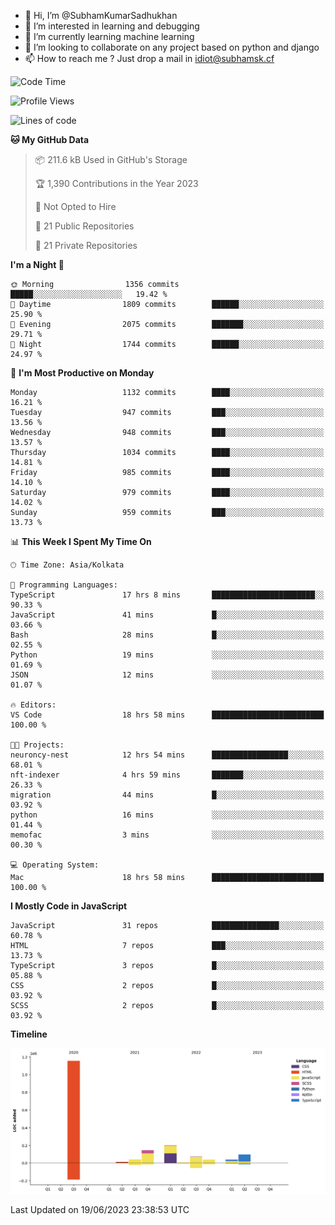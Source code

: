 - 👋 Hi, I’m @SubhamKumarSadhukhan
- 👀 I’m interested in learning and debugging
- 🌱 I’m currently learning machine learning
- 💞️ I’m looking to collaborate on any project based on python and django
- 📫 How to reach me ?
      Just drop a mail in idiot@subhamsk.cf

<!---
SubhamKumarSadhukhan/SubhamKumarSadhukhan is a ✨ special ✨ repository because its `README.md` (this file) appears on your GitHub profile.
You can click the Preview link to take a look at your changes.
--->


<!--START_SECTION:waka-->
![Code Time](http://img.shields.io/badge/Code%20Time-1%2C242%20hrs%2048%20mins-blue)

![Profile Views](http://img.shields.io/badge/Profile%20Views-11-blue)

![Lines of code](https://img.shields.io/badge/From%20Hello%20World%20I%27ve%20Written-1.8%20million%20lines%20of%20code-blue)

**🐱 My GitHub Data** 

> 📦 211.6 kB Used in GitHub's Storage 
 > 
> 🏆 1,390 Contributions in the Year 2023
 > 
> 🚫 Not Opted to Hire
 > 
> 📜 21 Public Repositories 
 > 
> 🔑 21 Private Repositories 
 > 
**I'm a Night 🦉** 

```text
🌞 Morning                1356 commits        █████░░░░░░░░░░░░░░░░░░░░   19.42 % 
🌆 Daytime                1809 commits        ██████░░░░░░░░░░░░░░░░░░░   25.90 % 
🌃 Evening                2075 commits        ███████░░░░░░░░░░░░░░░░░░   29.71 % 
🌙 Night                  1744 commits        ██████░░░░░░░░░░░░░░░░░░░   24.97 % 
```
📅 **I'm Most Productive on Monday** 

```text
Monday                   1132 commits        ████░░░░░░░░░░░░░░░░░░░░░   16.21 % 
Tuesday                  947 commits         ███░░░░░░░░░░░░░░░░░░░░░░   13.56 % 
Wednesday                948 commits         ███░░░░░░░░░░░░░░░░░░░░░░   13.57 % 
Thursday                 1034 commits        ████░░░░░░░░░░░░░░░░░░░░░   14.81 % 
Friday                   985 commits         ████░░░░░░░░░░░░░░░░░░░░░   14.10 % 
Saturday                 979 commits         ████░░░░░░░░░░░░░░░░░░░░░   14.02 % 
Sunday                   959 commits         ███░░░░░░░░░░░░░░░░░░░░░░   13.73 % 
```


📊 **This Week I Spent My Time On** 

```text
🕑︎ Time Zone: Asia/Kolkata

💬 Programming Languages: 
TypeScript               17 hrs 8 mins       ███████████████████████░░   90.33 % 
JavaScript               41 mins             █░░░░░░░░░░░░░░░░░░░░░░░░   03.66 % 
Bash                     28 mins             █░░░░░░░░░░░░░░░░░░░░░░░░   02.55 % 
Python                   19 mins             ░░░░░░░░░░░░░░░░░░░░░░░░░   01.69 % 
JSON                     12 mins             ░░░░░░░░░░░░░░░░░░░░░░░░░   01.07 % 

🔥 Editors: 
VS Code                  18 hrs 58 mins      █████████████████████████   100.00 % 

🐱‍💻 Projects: 
neuroncy-nest            12 hrs 54 mins      █████████████████░░░░░░░░   68.01 % 
nft-indexer              4 hrs 59 mins       ███████░░░░░░░░░░░░░░░░░░   26.33 % 
migration                44 mins             █░░░░░░░░░░░░░░░░░░░░░░░░   03.92 % 
python                   16 mins             ░░░░░░░░░░░░░░░░░░░░░░░░░   01.44 % 
memofac                  3 mins              ░░░░░░░░░░░░░░░░░░░░░░░░░   00.30 % 

💻 Operating System: 
Mac                      18 hrs 58 mins      █████████████████████████   100.00 % 
```

**I Mostly Code in JavaScript** 

```text
JavaScript               31 repos            ███████████████░░░░░░░░░░   60.78 % 
HTML                     7 repos             ███░░░░░░░░░░░░░░░░░░░░░░   13.73 % 
TypeScript               3 repos             █░░░░░░░░░░░░░░░░░░░░░░░░   05.88 % 
CSS                      2 repos             █░░░░░░░░░░░░░░░░░░░░░░░░   03.92 % 
SCSS                     2 repos             █░░░░░░░░░░░░░░░░░░░░░░░░   03.92 % 
```



**Timeline**

![Lines of Code chart](https://raw.githubusercontent.com/SubhamKumarSadhukhan/SubhamKumarSadhukhan/main/assets/bar_graph.png)


 Last Updated on 19/06/2023 23:38:53 UTC
<!--END_SECTION:waka-->
